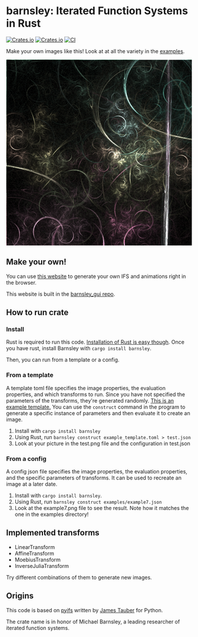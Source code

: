 # barnsley: Iterated Function Systems in Rust
[![Crates.io](https://img.shields.io/crates/v/barnsley.svg)](https://crates.io/crates/barnsley)
[![Crates.io](https://img.shields.io/crates/d/barnsley.svg)](https://crates.io/crates/barnsley)
[![CI](https://github.com/jmbhughes/barnsley/actions/workflows/ci.yml/badge.svg)](https://github.com/jmbhughes/barnsley/actions/workflows/ci.yml)

Make your own images like this! Look at at all the variety in the [examples](examples/).

![example image](https://github.com/jmbhughes/barnsley/blob/main/examples/example4.png?raw=true)

## Make your own!
You can use [this website](https://jmbhughes.com/barnsley_gui/) to generate your own IFS and animations right in the browser. 

This website is built in the [barnsley_gui repo](https://github.com/jmbhughes/barnsley_gui). 

## How to run crate
### Install
Rust is required to run this code. [Installation of Rust is easy though](https://www.rust-lang.org/tools/install). 
Once you have rust, install Barnsley with `cargo install barnsley`. 

Then, you can run from a template or a config.

### From a template
A template toml file specifies the image properties, the evaluation properties, and which transforms to run. 
Since you have not specified the parameters of the transforms, they're generated randomly. 
[This is an example template.](example_template.toml)
You can use the `construct` command in the program to generate a specific instance of parameters and then evaluate it
to create an image. 

1. Install with `cargo install barnsley`
2. Using Rust, run `barnsley construct example_template.toml > test.json`
3. Look at your picture in the test.png file and the configuration in test.json

### From a config
A config json file specifies the image properties, the evaluation properties, and the specific parameters of transforms. 
It can be used to recreate an image at a later date. 

1. Install with `cargo install barnsley`. 
2. Using Rust, run `barnsley construct examples/example7.json`
3. Look at the example7.png file to see the result. Note how it matches the one in the examples directory!


## Implemented transforms
- LinearTransform
- AffineTransform
- MoebiusTransform
- InverseJuliaTransform

Try different combinations of them to generate new images. 

## Origins
This code is based on [pyifs](https://github.com/jtauber/pyifs) written by [James Tauber](https://github.com/jtauber) for Python. 

The crate name is in honor of Michael Barnsley, a leading researcher of iterated function systems.
